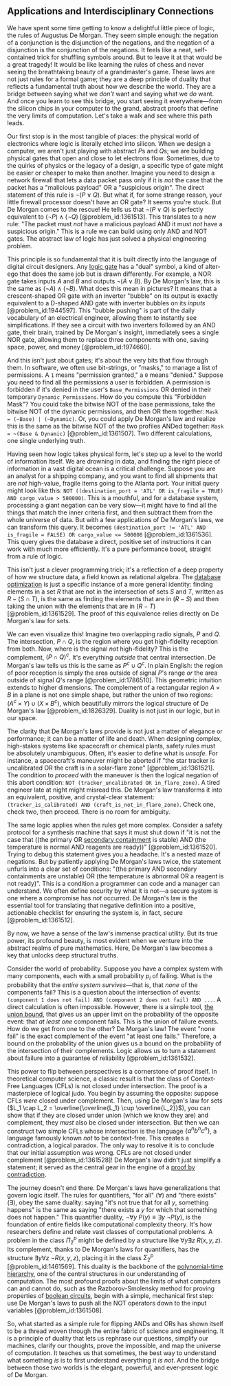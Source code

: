 ## Applications and Interdisciplinary Connections

We have spent some time getting to know a delightful little piece of logic, the rules of Augustus De Morgan. They seem simple enough: the negation of a conjunction is the disjunction of the negations, and the negation of a disjunction is the conjunction of the negations. It feels like a neat, self-contained trick for shuffling symbols around. But to leave it at that would be a great tragedy! It would be like learning the rules of chess and never seeing the breathtaking beauty of a grandmaster's game. These laws are not just rules for a formal game; they are a deep principle of duality that reflects a fundamental truth about how we describe the world. They are a bridge between saying what we *don't* want and saying what we *do* want. And once you learn to see this bridge, you start seeing it everywhere—from the silicon chips in your computer to the grand, abstract proofs that define the very limits of computation. Let's take a walk and see where this path leads.

Our first stop is in the most tangible of places: the physical world of electronics where logic is literally etched into silicon. When we design a computer, we aren't just playing with abstract $P$s and $Q$s; we are building physical gates that open and close to let electrons flow. Sometimes, due to the quirks of physics or the legacy of a design, a specific type of gate might be easier or cheaper to make than another. Imagine you need to design a network firewall that lets a data packet pass only if it is *not* the case that the packet has a "malicious payload" OR a "suspicious origin". The direct statement of this rule is $\neg(P \lor Q)$. But what if, for some strange reason, your little firewall processor doesn't have an OR gate? It seems you're stuck. But De Morgan comes to the rescue! He tells us that $\neg(P \lor Q)$ is perfectly equivalent to $(\neg P) \land (\neg Q)$ [@problem_id:1361513]. This translates to a new rule: "The packet must *not* have a malicious payload AND it must *not* have a suspicious origin." This is a rule we can build using only AND and NOT gates. The abstract law of logic has just solved a physical engineering problem.

This principle is so fundamental that it is built directly into the language of digital circuit designers. Any [logic gate](@article_id:177517) has a "dual" symbol, a kind of alter-ego that does the same job but is drawn differently. For example, a NOR gate takes inputs $A$ and $B$ and outputs $\neg(A \lor B)$. By De Morgan's law, this is the same as $(\neg A) \land (\neg B)$. What does this mean in pictures? It means that a crescent-shaped OR gate with an inverter "bubble" on its output is exactly equivalent to a D-shaped AND gate with inverter bubbles on its *inputs* [@problem_id:1944597]. This "bubble pushing" is part of the daily vocabulary of an electrical engineer, allowing them to instantly see simplifications. If they see a circuit with two inverters followed by an AND gate, their brain, trained by De Morgan's insight, immediately sees a single NOR gate, allowing them to replace three components with one, saving space, power, and money [@problem_id:1974660].

And this isn't just about gates; it's about the very bits that flow through them. In software, we often use bit-strings, or "masks," to manage a list of permissions. A `1` means "permission granted," a `0` means "denied." Suppose you need to find all the permissions a user is forbidden. A permission is forbidden if it's denied in the user's `Base_Permissions` OR denied in their temporary `Dynamic_Permissions`. How do you compute this "Forbidden Mask"? You could take the bitwise NOT of the base permissions, take the bitwise NOT of the dynamic permissions, and then OR them together: `Mask = (~Base) | (~Dynamic)`. Or, you could apply De Morgan's law and realize this is the same as the bitwise NOT of the two profiles ANDed together: `Mask = ~(Base & Dynamic)` [@problem_id:1361507]. Two different calculations, one single underlying truth.

Having seen how logic takes physical form, let's step up a level to the world of information itself. We are drowning in data, and finding the right piece of information in a vast digital ocean is a critical challenge. Suppose you are an analyst for a shipping company, and you want to find all shipments that are *not* high-value, fragile items going to the Atlanta port. Your initial query might look like this: `NOT ((destination_port = 'ATL' OR is_fragile = TRUE) AND cargo_value > 500000)`. This is a mouthful, and for a database system, processing a giant negation can be very slow—it might have to find all the things that match the inner criteria first, and then subtract them from the whole universe of data. But with a few applications of De Morgan's laws, we can transform this query. It becomes `(destination_port != 'ATL' AND is_fragile = FALSE) OR cargo_value <= 500000` [@problem_id:1361536]. This query gives the database a direct, positive set of instructions it can work with much more efficiently. It's a pure performance boost, straight from a rule of logic.

This isn't just a clever programming trick; it's a reflection of a deep property of how we structure data, a field known as relational algebra. The [database optimization](@article_id:155532) is just a specific instance of a more general identity: finding elements in a set $R$ that are not in the intersection of sets $S$ and $T$, written as $R - (S \cap T)$, is the same as finding the elements that are in $(R - S)$ and then taking the union with the elements that are in $(R - T)$ [@problem_id:1361529]. The proof of this equivalence relies directly on De Morgan's law for sets.

We can even visualize this! Imagine two overlapping radio signals, $P$ and $Q$. The intersection, $P \cap Q$, is the region where you get high-fidelity reception from both. Now, where is the signal *not* high-fidelity? This is the complement, $(P \cap Q)^c$. It's everything *outside* that central intersection. De Morgan's law tells us this is the same as $P^c \cup Q^c$. In plain English: the region of poor reception is simply the area outside of signal $P$'s range *or* the area outside of signal $Q$'s range [@problem_id:1786510]. This geometric intuition extends to higher dimensions. The complement of a rectangular region $A \times B$ in a plane is not one simple shape, but rather the union of two regions: $(A^c \times Y) \cup (X \times B^c)$, which beautifully mirrors the logical structure of De Morgan's law [@problem_id:1826329]. Duality is not just in our logic, but in our space.

The clarity that De Morgan's laws provide is not just a matter of elegance or performance; it can be a matter of life and death. When designing complex, high-stakes systems like spacecraft or chemical plants, safety rules must be absolutely unambiguous. Often, it's easier to define what is *unsafe*. For instance, a spacecraft's maneuver might be aborted if "the star tracker is uncalibrated OR the craft is in a solar-flare zone" [@problem_id:1361521]. The condition to *proceed* with the maneuver is then the logical negation of this abort condition: `NOT (tracker_uncalibrated OR in_flare_zone)`. A tired engineer late at night might misread this. De Morgan's law transforms it into an equivalent, positive, and crystal-clear statement: `(tracker_is_calibrated) AND (craft_is_not_in_flare_zone)`. Check one, check two, then proceed. There is no room for ambiguity.

The same logic applies when the rules get more complex. Consider a safety protocol for a synthesis machine that says it must shut down if "it is not the case that ((the primary OR [secondary containment](@article_id:183524) is stable) AND (the temperature is normal AND reagents are ready))" [@problem_id:1361520]. Trying to debug this statement gives you a headache. It's a nested maze of negations. But by patiently applying De Morgan's laws twice, the statement unfurls into a clear set of conditions: "(the primary AND secondary containments are unstable) OR (the temperature is abnormal OR a reagent is not ready)". This is a condition a programmer can code and a manager can understand. We often define security by what it is not—a secure system is one where a compromise has *not* occurred. De Morgan's law is the essential tool for translating that negative definition into a positive, actionable checklist for ensuring the system is, in fact, secure [@problem_id:1361512].

By now, we have a sense of the law's immense practical utility. But its true power, its profound beauty, is most evident when we venture into the abstract realms of pure mathematics. Here, De Morgan's law becomes a key that unlocks deep structural truths.

Consider the world of probability. Suppose you have a complex system with many components, each with a small probability $p_i$ of failing. What is the probability that the *entire system survives*—that is, that *none* of the components fail? This is a question about the intersection of events: `(component 1 does not fail) AND (component 2 does not fail) AND ...`. A direct calculation is often impossible. However, there is a simple tool, [the union bound](@article_id:271105), that gives us an upper limit on the probability of the opposite event: that *at least one* component fails. This is the union of failure events. How do we get from one to the other? De Morgan's law! The event "none fail" is the exact complement of the event "at least one fails." Therefore, a bound on the probability of the union gives us a bound on the probability of the intersection of their complements. Logic allows us to turn a statement about failure into a guarantee of reliability [@problem_id:1361532].

This power to flip between perspectives is a cornerstone of proof itself. In theoretical computer science, a classic result is that the class of Context-Free Languages (CFLs) is not closed under intersection. The proof is a masterpiece of logical judo. You begin by assuming the opposite: suppose CFLs *were* closed under complement. Then, using De Morgan's law for sets ($L_1 \cap L_2 = \overline{\overline{L_1} \cup \overline{L_2}}$), you can show that if they are closed under union (which we know they are) and complement, they *must* also be closed under intersection. But then we can construct two simple CFLs whose intersection is the language $\{a^n b^n c^n\}$, a language famously known *not* to be context-free. This creates a contradiction, a logical paradox. The only way to resolve it is to conclude that our initial assumption was wrong. CFLs are not closed under complement [@problem_id:1361528]! De Morgan's law didn't just simplify a statement; it served as the central gear in the engine of a [proof by contradiction](@article_id:141636).

The journey doesn't end there. De Morgan's laws have generalizations that govern logic itself. The rules for quantifiers, "for all" ($\forall$) and "there exists" ($\exists$), obey the same duality: saying "it's not true that for all $y$, something happens" is the same as saying "there exists a $y$ for which that something does not happen." This quantifier duality, $\neg \forall y \ P(y) \equiv \exists y \ \neg P(y)$, is the foundation of entire fields like computational complexity theory. It's how researchers define and relate vast classes of computational problems. A problem in the class $\Pi_2^p$ might be defined by a structure like $\forall y \exists z \ R(x, y, z)$. Its complement, thanks to De Morgan's laws for quantifiers, has the structure $\exists y \forall z \ \neg R(x, y, z)$, placing it in the class $\Sigma_2^p$ [@problem_id:1461569]. This duality is the backbone of the [polynomial-time hierarchy](@article_id:264745), one of the central structures in our understanding of computation. The most profound proofs about the limits of what computers can and cannot do, such as the Razborov-Smolensky method for proving properties of [boolean circuits](@article_id:144853), begin with a simple, mechanical first step: use De Morgan's laws to push all the NOT operators down to the input variables [@problem_id:1361508].

So, what started as a simple rule for flipping ANDs and ORs has shown itself to be a thread woven through the entire fabric of science and engineering. It is a principle of duality that lets us rephrase our questions, simplify our machines, clarify our thoughts, prove the impossible, and map the universe of computation. It teaches us that sometimes, the best way to understand what something *is* is to first understand everything it *is not*. And the bridge between those two worlds is the elegant, powerful, and ever-present logic of De Morgan.